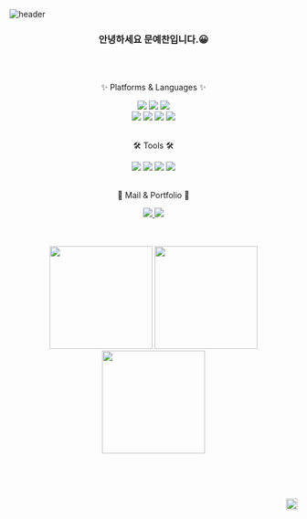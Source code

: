 ![header](https://capsule-render.vercel.app/api?type=waving&color=timeGradient&text=Welcome%20to%20YECHAN's%20GitHub%20👋&animation=twinkling&fontSize=35&fontAlignY=40&height=200)


<!-- Introduce -->
<h3 align=center>
	안녕하세요 문예찬입니다.😀
</h3>
<br><br>


<!-- Platforms & Languages -->
<div align=center>
  <p>✨ Platforms & Languages ✨</p>
	<img src="https://img.shields.io/badge/Java-007396?style=flat&logo=Conda-Forge&logoColor=white" />
  	<img src="https://img.shields.io/badge/Oracle%20SQL-F80000?style=flat&logo=Oracle&logoColor=white" />
  	<img src="https://img.shields.io/badge/Linux-FCC624?style=flat&logo=Linux&logoColor=white" />
  <br>
	<img src="https://img.shields.io/badge/HTML5-E34F26?style=flat&logo=HTML5&logoColor=white" />
	<img src="https://img.shields.io/badge/CSS3-1572B6?style=flat&logo=CSS3&logoColor=white" />
	<img src="https://img.shields.io/badge/JavaScript-F7DF1E?style=flat&logo=JavaScript&logoColor=white" />
	<img src="https://img.shields.io/badge/jQuery-0769AD?style=flat&logo=jQuery&logoColor=white" />
	<br>
</div>
<br>


<!-- Tools -->
<div align=center>
  <p>🛠 Tools 🛠</p>
	<img src="https://img.shields.io/badge/Eclipse%20IDE-2C2255?style=flat&logo=EclipseIDE&logoColor=white" />
	<img src="https://img.shields.io/badge/Visual%20Studio%20Code-007ACC?style=flat&logo=VisualStudioCode&logoColor=white" />
	<img src="https://img.shields.io/badge/AWS-232F3E?style=flat&logo=AmazonAWS&logoColor=white" />
	<img src="https://img.shields.io/badge/GitHub-181717?style=flat&logo=GitHub&logoColor=white" />
</div>
<br>


<!-- Mail & Portfolio -->
<div align=center>
  <p>🎨 Mail & Portfolio 🎨</p>
	<a href="mailto:bgh2584@gmail.com">
		<img src="https://img.shields.io/badge/Mail-30B980?style=flat&logo=Gmail&logoColor=white" />
	</a>
	<a href="https://powerful-tilapia-138.notion.site/fc1a2a1e125742cda202f02b2d914059">
		<img src="https://img.shields.io/badge/Notion-000000?style=flat&logo=Notion&logoColor=white" />
	</a>
</div>
<br><br>


<!-- Stats / Backjoon / Most use -->
<p align=center>
  <img height="180em" src="https://github-readme-stats.vercel.app/api?username=baennigans&show_icons=true&include_all_commits=true">
  <img height="180em" src="https://github-readme-stats.vercel.app/api/top-langs/?username=baennigans&hide_progress=true">
	<br>
  <img height="180em" src="http://mazassumnida.wtf/api/v2/generate_badge?boj=bgh2584">
</p>
<br><br><br>


<!-- Hits -->
<p align=right>
  <img height="20em" src="https://hits.seeyoufarm.com/api/count/incr/badge.svg?url=https%3A%2F%2Fgithub.com%2Fbaennigans&count_bg=%233D81C8&title_bg=%23555555&icon=instacart.svg&icon_color=%23FFFFFF&title=hits&edge_flat=false">
</p>



<!--
**baennigans/baennigans** is a ✨ _special_ ✨ repository because its `README.md` (this file) appears on your GitHub profile.
Here are some ideas to get you started:

- 🔭 I’m currently working on ...
- 🌱 I’m currently learning ...
- 👯 I’m looking to collaborate on ...
- 🤔 I’m looking for help with ...
- 💬 Ask me about ...
- 📫 How to reach me: ...
- 😄 Pronouns: ...
- ⚡ Fun fact: ...
-->

